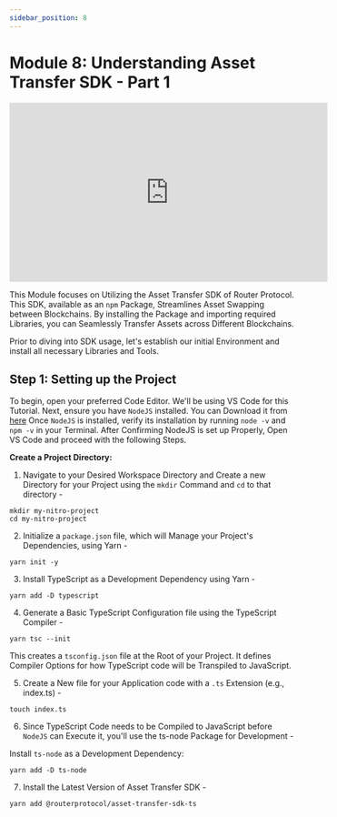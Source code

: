 ```yaml
---
sidebar_position: 8
---
```


# Module 8: Understanding Asset Transfer SDK - Part 1

<iframe width="560" height="315" src="https://www.youtube.com/embed/phNcKPKRHGY" frameborder="0" allow="accelerometer; autoplay; encrypted-media; gyroscope; picture-in-picture" allowfullscreen></iframe>

This Module focuses on Utilizing the Asset Transfer SDK of Router Protocol. This SDK, available as an <code>npm</code> Package, Streamlines Asset Swapping between Blockchains. By installing the Package and importing required Libraries, you can Seamlessly Transfer Assets across Different Blockchains.

Prior to diving into SDK usage, let's establish our initial Environment and install all necessary Libraries and Tools.

## Step 1: Setting up the Project

To begin, open your preferred Code Editor. We'll be using VS Code for this Tutorial. Next, ensure you have <code>NodeJS</code> installed. You can Download it from [here](https://nodejs.org/en/download.)
Once <code>NodeJS</code> is installed, verify its installation by running <code>node -v</code> and <code>npm -v</code> in your Terminal. After Confirming NodeJS is set up Properly, Open VS Code and proceed with the following Steps.

**Create a Project Directory:**

1. Navigate to your Desired Workspace Directory and Create a new Directory for your Project using the <code>mkdir</code> Command and <code>cd</code> to that directory -

```
mkdir my-nitro-project
cd my-nitro-project
```

2. Initialize a <code>package.json</code> file, which will Manage your Project's Dependencies, using Yarn -

```
yarn init -y
```

3. Install TypeScript as a Development Dependency using Yarn -

```
yarn add -D typescript
```

4. Generate a Basic TypeScript Configuration file using the TypeScript Compiler -

```
yarn tsc --init
```

This creates a <code>tsconfig.json</code> file at the Root of your Project. It defines Compiler Options for how TypeScript code will be Transpiled to JavaScript.

5. Create a New file for your Application code with a <code>.ts</code> Extension (e.g., index.ts) -

```
touch index.ts
```

6. Since TypeScript Code needs to be Compiled to JavaScript before <code>NodeJS</code> can Execute it, you'll use the ts-node Package for Development -

Install <code>ts-node</code> as a Development Dependency:

```
yarn add -D ts-node
```

7. Install the Latest Version of Asset Transfer SDK -

```
yarn add @routerprotocol/asset-transfer-sdk-ts
```
